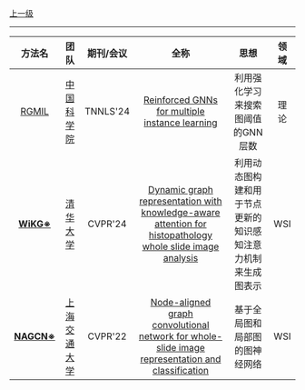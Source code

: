 [上一级](Traditional.md)

---

|                                方法名                                |团队|期刊/会议|全称|思想|领域|
:-----------------------------------------------------------------:|:-----------------------------------------------------------------------------------------------------------------:|:---:|:---:|:--------------------------------------------------:|:---:
|           [RGMIL](https://github.com/RingBDStack/RGMIL)           |[中国科学院](https://scholar.google.com/citations?hl=zh-CN&user=wR5Z5bwAAAAJ)|TNNLS'24|[Reinforced GNNs for multiple instance learning](https://inkiyinji.blog.csdn.net/article/details/138605664)|利用强化学习来搜索图阈值的GNN层数|理论
| [**WiKG※**](https://github.com/WonderLandxD/WiKG) |[清华大学](https://scholar.google.com/citations?user=7HMFNfQAAAAJ&hl=zh-CN&oi=sra)|CVPR'24|[Dynamic graph representation with knowledge-aware attention for histopathology whole slide image analysis](https://inkiyinji.blog.csdn.net/article/details/137845035)|利用动态图构建和用于节点更新的知识感知注意力机制来生成图表示|WSI
  [**NAGCN※**](https://github.com/YohnGuan/NAGCN)   |[上海交通大学](https://scholar.google.com/citations?user=xUMuDgwAAAAJ&hl=zh-CN&oi=sra)|CVPR'22|[Node-aligned graph convolutional network for whole-slide image representation and classification](https://blog.csdn.net/weixin_44575152/article/details/141898620)|基于全局图和局部图的图神经网络|WSI